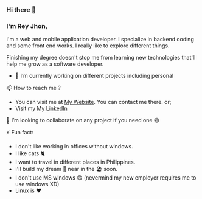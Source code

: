 ### Hi there 👋

### I'm Rey Jhon,
I'm a web and mobile application developer. I specialize in backend coding and some front end works. I really like to explore different things.

Finishing my degree doesn't stop me from learning new technologies that'll help me grow as a software developer.


<!--- 🌱 I’m currently learning React.js and I'm doing good so far.-->
- 🔭 I’m currently working on different projects including personal

📫 How to reach me ?
- You can visit me at [My Website](https://rjhon.net/about). You can contact me there. or;
- Visit my [My LinkedIn](https://www.linkedin.com/in/rj-baquirin-810402182/)

👯 I’m looking to collaborate on any project if you need one 😄

⚡ Fun fact:
- I don't like working in offices without windows. 
- I like cats 🐈 
- I want to travel in different places in Philippines.
- I'll build my dream 🏡 near in the 🏖️ soon.
- I don't use MS windows 😄 (nevermind my new employer requires me to use windows XD)
- Linux is ❤️

<!--
**yourjhay/yourjhay** is a ✨ _special_ ✨ repository because its `README.md` (this file) appears on your GitHub profile.

Here are some ideas to get you started:

- 🔭 I’m currently working on ...
- 🌱 I’m currently learning ...
- 👯 I’m looking to collaborate on ...
- 🤔 I’m looking for help with ...
- 💬 Ask me about ...
- 📫 How to reach me: ...
- 😄 Pronouns: ...
- ⚡ Fun fact: ...
-->
